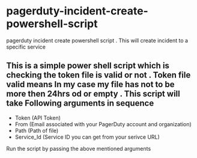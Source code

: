 # pagerduty-incident-create-powershell-script
pagerduty incident create powershell script . This will create incident to a specific service

## This is a simple power shell script which is checking the token file is valid or not . Token file valid means In my case my file has not to be more then 24hrs od or empty . This script will take Following arguments in sequence 

* Token (API Token)
* From (Email associated with your PagerDuty account and organization)
* Path (Path of file)
* Service_Id (Service ID you can get from your serivce URL)


Run the script by passing the above mentioned arguments
